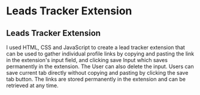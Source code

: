 # Leads Tracker Extension 

## Leads Tracker Extension 

I used HTML, CSS and JavaScript to create a lead tracker extension that can be used to gather individual profile links by copying and pasting the link in the extension's input field, and clicking save Input which saves permanently in the extension. The User can also delete the input. Users can save current tab directly without copying and pasting by clicking the save tab button. The links are stored permanently in the extension and can be retrieved at any time.
